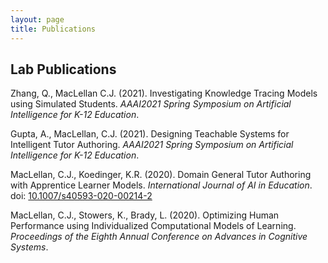 ```yaml
---
layout: page
title: Publications
---
```


## Lab Publications

Zhang, Q., MacLellan C.J. (2021). Investigating Knowledge Tracing Models
using Simulated Students. _AAAI2021 Spring Symposium on Artificial
Intelligence for K-12 Education_. [<i class="far fa-file-pdf"></i>][zhang-aaai-2021]

Gupta, A., MacLellan, C.J. (2021). Designing Teachable Systems for
Intelligent Tutor Authoring. _AAAI2021 Spring Symposium on Artificial
Intelligence for K-12 Education_. [<i class="far fa-file-pdf"></i>][gupta-aaai-2021]

MacLellan, C.J., Koedinger, K.R. (2020). Domain General Tutor Authoring
with Apprentice Learner Models. _International Journal of AI in Education_. 
doi: [10.1007/s40593-020-00214-2][2] [<i class="far fa-file-pdf"></i>][3]

MacLellan, C.J., Stowers, K., Brady, L. (2020). Optimizing Human 
Performance using Individualized Computational Models of Learning. 
_Proceedings of the Eighth Annual Conference on Advances in
Cognitive Systems_. [<i class="far fa-file-pdf"></i>][1]

[zhang-aaai-2021]: https://drive.google.com/file/d/1WJ2UowFxeUkIqm4xb3mOPUem6_3h5FDX/view?usp=sharing
[gupta-aaai-2021]: https://drive.google.com/file/d/1NG0f3Kix8G4gaW0CMdkFjzTMNb6oC4P4/view?usp=sharing
[3]: https://link.springer.com/content/pdf/10.1007/s40593-020-00214-2.pdf
[2]: https://dx.doi.org/10.1007/s40593-020-00214-2
[1]: https://chrismaclellan.com/media/publications/MacLellan-ACS-2020.pdf
